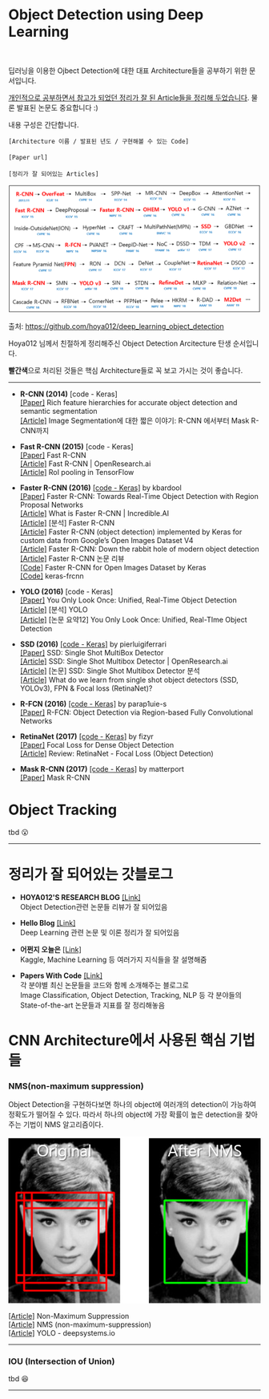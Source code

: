 # Object Detection using Deep Learning

<br>

 딥러닝을 이용한 Ojbect Detection에 대한 대표 Architecture들을 공부하기 위한 문서입니다.

<u>개인적으로 공부하면서 참고가 되었던 정리가 잘 된 Article들을 정리해 두었습니다</u>. 물론 발표된 논문도 중요합니다 :)

내용 구성은 간단합니다.



```
[Architecture 이름 / 발표된 년도 / 구현해볼 수 있는 Code]

[Paper url]

[정리가 잘 되어있는 Articles]
```



![Object Detection History](assets/deep_learning_object_detection_history.PNG)

출처: https://github.com/hoya012/deep_learning_object_detection

Hoya012 님께서 친절하게 정리해주신 Object Detection Arcitecture 탄생 순서입니다. 

**빨간색**으로 처리된 것들은 핵심 Architecture들로 꼭 보고 가시는 것이 좋습니다.

------



 - **R-CNN (2014)** [code - Keras]
    <br/>[[Paper]](https://arxiv.org/abs/1311.2524) Rich feature hierarchies for accurate object detection and semantic segmentation
    <br/>[[Article]](https://junn.net/archives/2517) Image Segmentation에 대한 짧은 이야기: R-CNN 에서부터 Mask R-CNN까지

- **Fast R-CNN (2015)** [code - Keras]
  <br/>[[Paper]](https://arxiv.org/abs/1504.08083) Fast R-CNN 
  <br/>[[Article]](http://openresearch.ai/t/fast-r-cnn/240) Fast R-CNN | OpenResearch.ai
  <br/>[[Article]](https://github.com/deepsense-ai/roi-pooling) RoI pooling in TensorFlow
- **Faster R-CNN (2016)** [[code - Keras]](https://github.com/kbardool/keras-frcnn) by kbardool
  <br/>[[Paper]](https://arxiv.org/abs/1506.01497) Faster R-CNN: Towards Real-Time Object Detection with Region Proposal Networks
  <br/>[[Article]](http://incredible.ai/deep-learning/2018/03/17/Faster-R-CNN/) What is Faster R-CNN | Incredible.AI
  <br/>[[Article]](https://curt-park.github.io/2017-03-17/faster-rcnn/) [분석] Faster R-CNN 
  <br/>[[Article]](https://towardsdatascience.com/faster-r-cnn-object-detection-implemented-by-keras-for-custom-data-from-googles-open-images-125f62b9141a) Faster R-CNN (object detection) implemented by Keras for custom data from Google’s Open Images Dataset V4
  <br/>[[Article]](https://tryolabs.com/blog/2018/01/18/faster-r-cnn-down-the-rabbit-hole-of-modern-object-detection/) Faster R-CNN: Down the rabbit hole of modern object detection
  <br/>[[Article]](https://zzsza.github.io/data/2018/05/09/Faster-RCNN-review/) Faster R-CNN 논문 리뷰
  <br/>[[Code]](https://github.com/RockyXu66/Faster_RCNN_for_Open_Images_Dataset_Keras) Faster R-CNN for Open Images Dataset by Keras
  <br/>[[Code]](https://github.com/kbardool/keras-frcnn) keras-frcnn
- **YOLO (2016)** [code - Keras]
  <br/>[[Paper]](https://arxiv.org/abs/1506.02640) You Only Look Once: Unified, Real-Time Object Detection
  <br/>[[Article]](https://curt-park.github.io/2017-03-26/yolo/) [분석] YOLO
  <br/>[[Article]](https://arclab.tistory.com/167) [논문 요약12] You Only Look Once: Unified, Real-TIme Object Detection
- **SSD (2016)** [[code - Keras]](https://github.com/pierluigiferrari/ssd_keras) by pierluigiferrari
  <br/>[[Paper]](https://arxiv.org/abs/1512.02325) SSD: Single Shot MultiBox Detector 
  <br/>[[Article]](http://openresearch.ai/t/ssd-single-shot-multibox-detector/74) SSD: Single Shot Multibox Detector | OpenResearch.ai
  <br/>[[Article]](https://taeu.github.io/paper/deeplearning-paper-ssd/) [논문] SSD: Single Shot Multibox Detector 분석
  <br/>[[Article]](https://medium.com/@jonathan_hui/what-do-we-learn-from-single-shot-object-detectors-ssd-yolo-fpn-focal-loss-3888677c5f4d) What do we learn from single shot object detectors (SSD, YOLOv3), FPN & Focal loss (RetinaNet)?
- **R-FCN (2016)** [[code - Keras]](https://github.com/parap1uie-s/Keras-RFCN) by parap1uie-s
  <br/>[[Paper]](https://arxiv.org/abs/1605.06409v2) R-FCN: Object Detection via Region-based Fully Convolutional Networks
- **RetinaNet (2017)** [[code - Keras]](https://github.com/fizyr/keras-retinanet) by fizyr
  <br/>[[Paper]](https://arxiv.org/abs/1708.02002) Focal Loss for Dense Object Detection
  <br/>[[Article]](https://towardsdatascience.com/review-retinanet-focal-loss-object-detection-38fba6afabe4) Review: RetinaNet - Focal Loss (Object Detection)
- **Mask R-CNN (2017)** [[code - Keras]](https://github.com/matterport/Mask_RCNN) by matterport
  <br/>[[Paper]](https://arxiv.org/abs/1703.06870) Mask R-CNN 



# Object Tracking 

tbd :open_mouth:

---





# 정리가 잘 되어있는 갓블로그

- **HOYA012'S RESEARCH BLOG** [[Link]](https://hoya012.github.io/)
<br/>Object Detection관련 논문들 리뷰가 잘 되어있음

- **Hello Blog** [[Link]](https://curt-park.github.io/)
<br/>Deep Learning 관련 논문 및 이론 정리가 잘 되어있음

- **어쩐지 오늘은** [[Link]](https://zzsza.github.io/)
<br/>Kaggle, Machine Learning 등 여러가지 지식들을 잘 설명해줌

- **Papers With Code** [[Link]](https://paperswithcode.com/)
<br/>각 분야별 최신 논문들을 코드와 함께 소개해주는 블로그로
<br/>Image Classification, Object Detection, Tracking, NLP 등 각 분야들의 State-of-the-art 논문들과 지표를 잘 정리해놓음



# CNN Architecture에서 사용된 핵심 기법들



### NMS(non-maximum suppression)

 Object Detection을 구현하다보면 하나의 object에 여러개의 detection이 가능하여 정확도가 떨어질 수 있다. 따라서 하나의 object에 가장 확률이 높은 detection을 찾아주는 기법이 NMS 알고리즘이다.

![NMS](assets/NMS.png)

[[Article]](https://heiwais25.github.io/machinelearning/cnn/2018/05/10/non-maximum-suppression/) Non-Maximum Suppression
<br/>[[Article]](https://dyndy.tistory.com/275) NMS (non-maximum-suppression)
<br/>[[Article]](https://docs.google.com/presentation/d/1aeRvtKG21KHdD5lg6Hgyhx5rPq_ZOsGjG5rJ1HP7BbA/pub?start=false&loop=false&delayms=3000&slide=id.g137784ab86_4_4448) YOLO - deepsystems.io

---

### IOU (Intersection of Union)

 tbd 😆

---



